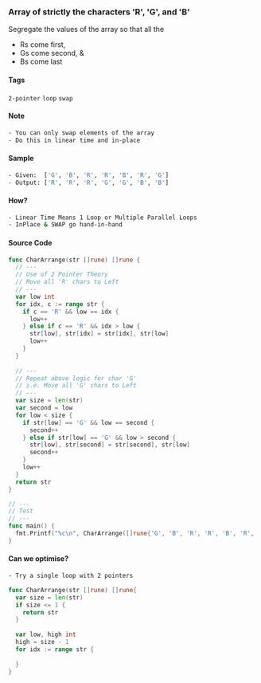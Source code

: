 ### Array of strictly the characters 'R', 'G', and 'B'
Segregate the values of the array so that all the 
- Rs come first, 
- Gs come second, &
- Bs come last

#### Tags
`2-pointer` `loop` `swap`

#### Note
```bash
- You can only swap elements of the array
- Do this in linear time and in-place
```

#### Sample
```bash
- Given:  ['G', 'B', 'R', 'R', 'B', 'R', 'G']
- Output: ['R', 'R', 'R', 'G', 'G', 'B', 'B']
```

#### How?
```bash
- Linear Time Means 1 Loop or Multiple Parallel Loops
- InPlace & SWAP go hand-in-hand
```

#### Source Code
```go
func CharArrange(str []rune) []rune {
  // ---
  // Use of 2 Pointer Theory
  // Move all 'R' chars to Left
  // ---
  var low int
  for idx, c := range str {
    if c == 'R' && low == idx {
      low++
    } else if c == 'R' && idx > low {
      str[low], str[idx] = str[idx], str[low]
      low++
    }
  }
  
  // ---
  // Repeat above logic for char 'G'
  // i.e. Move all 'G' chars to Left
  // ---
  var size = len(str)
  var second = low
  for low < size {
    if str[low] == 'G' && low == second {
      second++
    } else if str[low] == 'G' && low > second {
      str[low], str[second] = str[second], str[low]
      second++
    }
    low++
  }
  return str
}

// ---
// Test
// ---
func main() {
  fmt.Printf("%c\n", CharArrange([]rune{'G', 'B', 'R', 'R', 'B', 'R', 'G'}))
}
```
#### Can we optimise?
```bash
- Try a single loop with 2 pointers
```
```go
func CharArrange(str []rune) []rune{
  var size = len(str)
  if size <= 1 {
    return str
  }
  
  var low, high int
  high = size - 1
  for idx := range str {
  
  }
}
```
